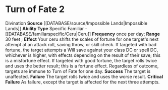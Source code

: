 ﻿---
ability_type: Specific Familiar - Ceru
actions: '[two-actions]'
frequency: once per day; <b>Range</b> 30 feet
id: '89'
name: Turn of Fate
rarity: Common
requirement: null
rus_type_level: null
source: '[[DATABASE/source/Impossible Lands|Impossible Lands]]'
trait: null
type: Familiar Ability

---
# Turn of Fate <span class="action-icon">2</span>

<span class="item-trait">Divination</span>
**Source** [[DATABASE/source/Impossible Lands|Impossible Lands]]
**Ability Type** Specific Familiar - [[DATABASE/familiarspecific/Ceru|Ceru]]
**Frequency** once per day; **Range** 30 feet ; **Effect** Your ceru shifts the scales of fortune for one target's next attempt at an attack roll, saving throw, or skill check. If targeted with bad fortune, the target attempts a Will save against your class DC or spell DC, whichever is higher, with effects depending on the result of their save; this is a misfortune effect. If targeted with good fortune, the target rolls twice and uses the better result; this is a fortune effect. Regardless of outcome, targets are immune to Turn of Fate for one day.
**Success** The target is unaffected.
**Failure** The target rolls twice and uses the worse result.
**Critical Failure** As failure, except the target is affected for the next three attempts.